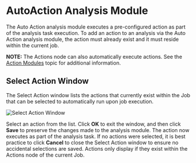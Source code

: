 # AutoAction Analysis Module

The Auto Action analysis module executes a pre-configured action as part of the analysis task
execution. To add an action to an analysis via the Auto Action analysis module, the action must
already exist and it must reside within the current job.

**NOTE:** The Actions node can also automatically execute actions. See the
[Action Modules](/docs/accessanalyzer/11.6/admin/action/overview.md)
topic for additional information.

## Select Action Window

The Select Action window lists the actions that currently exist within the Job that can be selected
to automatically run upon job execution.

![Select Action Window](/img/product_docs/accessanalyzer/11.6/accessanalyzer/admin/analysis/autoaction.webp)

Select an action from the list. Click **OK** to exit the window, and then click **Save** to preserve
the changes made to the analysis module. The action now executes as part of the analysis task. If no
actions were selected, it is best practice to click **Cancel** to close the Select Action window to
ensure no accidental selections are saved. Actions only display if they exist within the Actions
node of the current Job.

